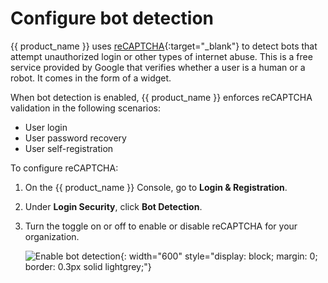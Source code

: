# Configure bot detection

{{ product_name }} uses [reCAPTCHA](https://developers.google.com/recaptcha/){:target="_blank"} to detect bots that attempt unauthorized login or other types of internet abuse. This is a free service provided by Google that verifies whether a user is a human or a robot. It comes in the form of a widget.

When bot detection is enabled, {{ product_name }} enforces reCAPTCHA validation in the following scenarios:

- User login
- User password recovery
- User self-registration

To configure reCAPTCHA:

1. On the {{ product_name }} Console, go to **Login & Registration**.
2. Under **Login Security**, click **Bot Detection**.
3. Turn the toggle on or off to enable or disable reCAPTCHA for your organization.

    ![Enable bot detection]({{base_path}}/assets/img/guides/organization/account-security/bot-detection/enable-bot-detection.png){: width="600" style="display: block; margin: 0; border: 0.3px solid lightgrey;"}